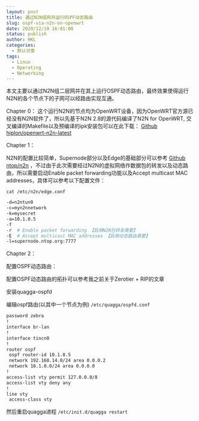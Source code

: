 ```yaml
---
layout: post
title: 通过N2N组网并运行OSPF动态路由
slug: ospf-via-n2n-on-openwrt
date: 2020/12/10 16:01:00
status: publish
author: HKL
categories: 
  - 默认分类
tags: 
  - Linux
  - Operating
  - Networking
---
```


本文主要以通过N2N组二层网并在其上运行OSPF动态路由，最终效果使得运行N2N的各个节点下的子网可以经路由实现互通。

Chapter 0：
这个运行N2N的节点均为OpenWRT设备，因为OpenWRT官方源已经没有N2N软件了，所以先基于N2N 2.8的源代码编译了N2N for OpenWRT, 交叉编译的Makefile以及预编译的ipk安装包可以在此下载： [Github hiplon/openwrt-n2n-latest](https://github.com/hiplon/openwrt-n2n-latest)


Chapter 1：

N2N的配置比较简单，Supernode部分以及Edge的基础部分可以参考 [Github ntop/n2n](https://github.com/ntop/n2n) ，不过由于此次需要经过N2N的虚拟网络作数据包的转发以及动态路由，所以需要启动Enable packet forwarding功能以及Accept multicast MAC addresses，具体可以参考以下配置文件：


<!--more-->

`cat /etc/n2n/edge.conf`
```bash
-d=n2ntun0
-c=myn2nnetwork
-k=mysecret
-a=10.1.0.5
-f  
-r  # Enable packet forwarding 【启用N2N包转发需要】
-E  # Accept multicast MAC addresses 【启用动态路由需要】
-l=supernode.ntop.org:7777
```

Chapter 2：

配置OSPF动态路由：

配置OSPF动态路由的拓扑可以参考我之前关于Zerotier + RIP的文章 

安装quagga-ospfd

编辑ospf路由(以其中一个节点为例)
`/etc/quagga/ospfd.conf`
```bash
password zebra
!
interface br-lan
!
interface tincn0
!
router ospf
 ospf router-id 10.1.0.5
 network 192.168.14.0/24 area 0.0.0.2
 network 10.1.0.0/24 area 0.0.0.0
!
access-list vty permit 127.0.0.0/8
access-list vty deny any
!
line vty
 access-class vty
```

然后重启quagga进程
`/etc/init.d/quagga restart`


